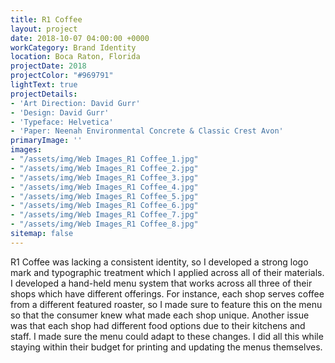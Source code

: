 ```yaml
---
title: R1 Coffee
layout: project
date: 2018-10-07 04:00:00 +0000
workCategory: Brand Identity
location: Boca Raton, Florida
projectDate: 2018
projectColor: "#969791"
lightText: true
projectDetails:
- 'Art Direction: David Gurr'
- 'Design: David Gurr'
- 'Typeface: Helvetica'
- 'Paper: Neenah Environmental Concrete & Classic Crest Avon'
primaryImage: ''
images:
- "/assets/img/Web Images_R1 Coffee_1.jpg"
- "/assets/img/Web Images_R1 Coffee_2.jpg"
- "/assets/img/Web Images_R1 Coffee_3.jpg"
- "/assets/img/Web Images_R1 Coffee_4.jpg"
- "/assets/img/Web Images_R1 Coffee_5.jpg"
- "/assets/img/Web Images_R1 Coffee_6.jpg"
- "/assets/img/Web Images_R1 Coffee_7.jpg"
- "/assets/img/Web Images_R1 Coffee_8.jpg"
sitemap: false
---
```

R1 Coffee was lacking a consistent identity, so I developed a strong logo mark and typographic treatment which I applied across all of their materials.  I developed a hand-held menu system that works across all three of their shops which have different offerings. For instance, each shop serves coffee from a different featured roaster, so I made sure to feature this on the menu so that the consumer knew what made each shop unique. Another issue was that each shop had different food options due to their kitchens and staff. I made sure the menu could adapt to these changes. I did all this while staying within their budget for printing and updating the menus themselves.
